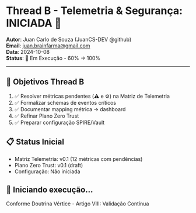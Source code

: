 # Thread B - Telemetria & Segurança: INICIADA 🔄

**Autor**: Juan Carlo de Souza (JuanCS-DEV @github)  
**Email**: juan.brainfarma@gmail.com  
**Data**: 2024-10-08  
**Status**: 🔄 Em Execução - 60% → 100%

---

## 🎯 Objetivos Thread B

1. ✅ Resolver métricas pendentes (⚠️ e ⚙️) na Matriz de Telemetria
2. ✅ Formalizar schemas de eventos críticos
3. ✅ Documentar mapping métrica → dashboard
4. ✅ Refinar Plano Zero Trust
5. ✅ Preparar configuração SPIRE/Vault

## 📋 Status Inicial

- Matriz Telemetria: v0.1 (12 métricas com pendências)
- Plano Zero Trust: v0.1 (draft)
- Configuração: Não iniciada

## 🚀 Iniciando execução...

Conforme Doutrina Vértice - Artigo VIII: Validação Contínua

